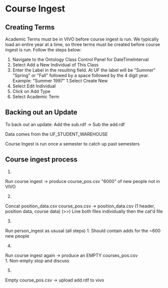 # Course Ingest

## Creating Terms

Academic Terms must be in VIVO before course ingest is run. We typically load an entire year at a time, so three terms must be created before course ingest is run.  Follow the steps below:

1. Navigate to the Ontology Class Control Panel for DateTimeInterval
1. Select Add a New Individual of This Class
1. Enter the Label in the resulting field.  At UF the label will be "Summer" "Spring" or "Fall" followed by a space followed by the 4 digit year.  Example: "Summer 1997"
1.Select Create New
1. Select Edit Individual
1. Click on Add Type
1. Select Academic Term

## Backing out an Update


To back out an update: Add the sub.rdf -> Sub the add.rdf 


Data comes from the UF_STUDENT_WAREHOUSE

Course Ingest is run once a semester to catch up past semesters
 


## Course ingest process


 
1.
Run course ingest -> produce course_pos.csv "6000" of new people not in VIVO 

2.
Concat position_data.csv course_pos.csv -> position_data.csv (1 header, position data, course data) (>>) Line both files individually then the cat'd file 

3.
Run person_ingest as ususal (all steps) 
1.
Should contain adds for the ~600 new people 


4.
Run course ingest again -> produce an EMPTY courses_pos.csv  
1.
Non-empty stop and discuss 


5.
Empty course_pos.csv -> upload add.rdf to vivo 

